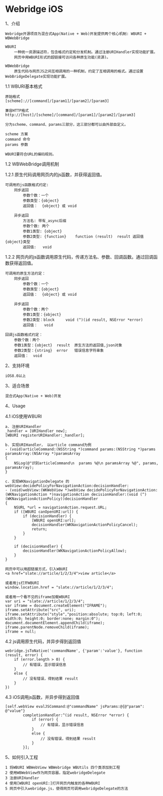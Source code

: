 Webridge iOS
========

1、介绍

    Webridge开源项目为混合式App(Native + Web)开发提供两个核心机制: WBURI + WBWebBridge
    
    WBURI 
        一种统一资源描述符，包含格式约定和分发机制。通过注册URIHandler实现功能扩展。
        网页中用WBURI形式的超链接可访问各种原生功能(资源)。

    WBWebBridge
        原生代码与网页JS之间互相调用的一种机制，约定了互相调用的格式。通过设置WebBridgeDelegate实现功能扩展。

1.1 WBURI基本格式

	原始格式
	[scheme]://[command]/[param1]/[param2]/[param3]

	兼容HTTP格式
	http://[host]/[scheme]/[command]/[param1]/[param2]/[param3]
	
	分为scheme、command、params三部分，这三部分都可以由外部自定义。
	
	scheme 方案
	command 命令
	params 参数
	
	WBURI要符合URL的编码规则。

1.2 WBWebBridge调用机制

1.2.1 原生代码调用网页内的js函数，并获得返回值。

	可调用的js函数格式约定:
		同步返回
			参数个数：一个
			参数类型：{object}
			返回值：  {object} 或 void
		
		异步返回
			方法名: 带有_async后缀
			参数个数: 两个
			参数1类型: {object}
			参数2类型: {function}    function (result)  result 返回值 {object}类型
			返回值:   void

1.2.2 网页内的js函数调用原生代码，传递方法名、参数、回调函数。通过回调函数获得返回值。

	可调用的原生方法约定：
		同步返回
			参数个数：一个
			参数类型：{object}
			返回值：  {object} 或 void
	
		异步返回
			参数个数：两个
			参数1类型：{object}
			参数2类型：block     void (^)(id result, NSError *error)
			返回值：   void

	回调js函数格式约定：
		参数个数：两个
		参数1类型：{object}  result  原生方法的返回值,json对象
		参数2类型：{string}  error   错误信息字符串象
		返回值：  void

2、支持环境

	iOS8.0以上

3、适合场景

	混合式App(Native + Web)开发

4、Usage

4.1 iOS使用WBURI

	a. 注册URIHandler
	_handler = [URIHandler new];
	[WBURI registerURIHandler:_handler];

	b. 实现URIHandler， 以article command为例
	- (void)articleCommand:(NSString *)command params:(NSString *)params paramsArray:(NSArray *)paramsArray
	{
		NSLog(@"识别articleCommand\n  params %@\n paramsArray %@", params, paramsArray);
	}

	c. 实现WKNavigationDelegate 的webView:decidePolicyForNavigationAction:decisionHandler:
	- (void)webView:(WKWebView *)webView decidePolicyForNavigationAction:(WKNavigationAction *)navigationAction decisionHandler:(void (^)(WKNavigationActionPolicy))decisionHandler
	{
		NSURL *url = navigationAction.request.URL;
		if ([WBURI canOpenURI:url]) {
			if (decisionHandler) {
				[WBURI openURI:url];
				decisionHandler(WKNavigationActionPolicyCancel);
				return;
			}
		}
		
		if (decisionHandler) {
			decisionHandler(WKNavigationActionPolicyAllow);
		}
	}

	网页中可以用超链接方式，引入WBURI
	<a href="slate://article/1/2/3/4">view article</a>

	或者用js打开WBURI
	window.location.href = "slate://article/1/2/3/4";

	或者用一个看不见的iframe加载WBURI
	var uri = "slate://article/1/2/3/4";
	var iframe = document.createElement("IFRAME");
	iframe.setAttribute("src", uri);
	iframe.setAttribute("style","position:absolute; top:0; left:0; width:0; height:0; border:none; margin:0");
	document.documentElement.appendChild(iframe);
	iframe.parentNode.removeChild(iframe);
	iframe = null;

4.2 js调用原生代码，并异步得到返回值

	webridge.jsToNative('commandName', {'param':'value'}, function (result, error) {
		if (error.length > 0) {
			// 有错误，显示错误信息
		}
		else {
			// 没有错误，得到结果 result
		}
	})

4.3 iOS调用js函数，并异步得到返回值

	[self.webView evalJSCommand:@"commandName" jsParams:@{@"param": @"value"} 
			completionHandler:^(id result, NSError *error) {
				if (error) {
					// 有错误，显示错误信息
				}
				else {
					// 没有错误，得到结果 result
				}
			}];

5、如何引入工程

	1 将WBURI WBWebView WBWebridge WBUtils 四个类添加到工程
	2 使用WBWebView作为网页容器，指定webridgeDelegate
	3 注册URIHandler
	4 使用[WBURI openURI:]打开网页内触发的各种WBURI
	5 网页中引入webridge.js，使得网页可调用webridgeDelegate的方法

